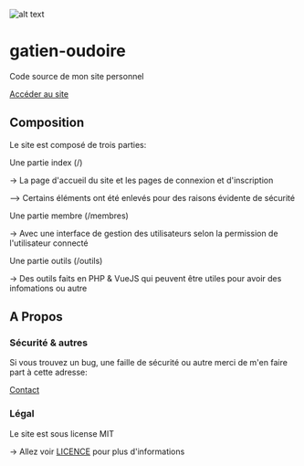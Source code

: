 ![alt text][logo]

[logo]: https://www.gatien-oudoire.com/img/logo-siteweb-256.png "Logo du site"

# gatien-oudoire

Code source de mon site personnel 

[Accéder au site](https://gatien-oudoire.com)

## Composition

Le site est composé de trois parties:

Une partie index (/)

-> La page d'accueil du site et les pages de connexion et d'inscription

--> Certains éléments ont été enlevés pour des raisons évidente de sécurité 

Une partie membre (/membres)

-> Avec une interface de gestion des utilisateurs selon la permission de l'utilisateur connecté

Une partie outils (/outils)

-> Des outils faits en PHP & VueJS qui peuvent être utiles pour avoir des infomations ou autre

## A Propos

### Sécurité & autres 

Si vous trouvez un bug, une faille de sécurité ou autre merci de m'en faire part à cette adresse:

[Contact](mailto::contact@gatien-oudoire.com)

### Légal

Le site est sous license MIT 

-> Allez voir [LICENCE](https://github.com/Gatien-Oudoire/gatien-oudoire/blob/master/LICENSE) pour plus d'informations
